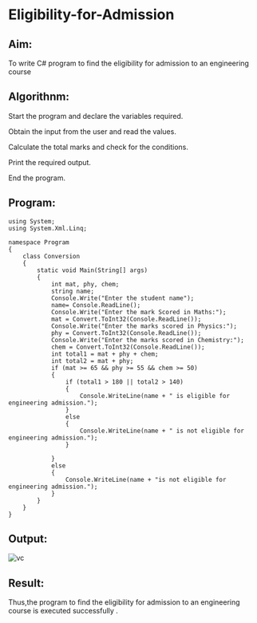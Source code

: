 # Eligibility-for-Admission

## Aim:
To write C# program to find the eligibility for admission to an engineering course

## Algorithnm:

Start the program and declare the variables required.

Obtain the input from the user and read the values.

Calculate the total marks and check for the conditions.

Print the required output.

End the program.

## Program:
```
using System;
using System.Xml.Linq;

namespace Program
{
    class Conversion
    {
        static void Main(String[] args)
        {
            int mat, phy, chem;
            string name;
            Console.Write("Enter the student name");
            name= Console.ReadLine();
            Console.Write("Enter the mark Scored in Maths:");
            mat = Convert.ToInt32(Console.ReadLine());
            Console.Write("Enter the marks scored in Physics:");
            phy = Convert.ToInt32(Console.ReadLine());
            Console.Write("Enter the marks scored in Chemistry:");
            chem = Convert.ToInt32(Console.ReadLine());
            int total1 = mat + phy + chem;
            int total2 = mat + phy;
            if (mat >= 65 && phy >= 55 && chem >= 50)
            {
                if (total1 > 180 || total2 > 140)
                {
                    Console.WriteLine(name + " is eligible for engineering admission.");
                }
                else
                {
                    Console.WriteLine(name + " is not eligible for engineering admission.");
                }

            }
            else
            {
                Console.WriteLine(name + "is not eligible for engineering admission.");
            }
        }
    }
}
```


## Output:
![vc](https://user-images.githubusercontent.com/93427210/226234357-850bf68a-c436-4faf-b108-4b9fac12166b.png)


## Result:
Thus,the program to find the eligibility for admission to an engineering course is executed successfully .
